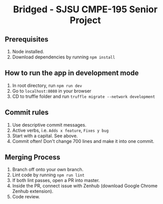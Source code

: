 <h1 align="center">Bridged - SJSU CMPE-195 Senior Project</h1>

## Prerequisites

1. Node installed.
2. Download dependencies by running `npm install`

## How to run the app in development mode

1. In root directory, run `npm run dev`
2. Go to `localhost:8080` in your browser
3. CD to truffle folder and run `truffle migrate --network development`

## Commit rules

1. Use descriptive commit messages.
2. Active verbs, i.e. `Adds x feature`, `Fixes y bug`
3. Start with a capital. See above.
4. Commit often! Don't change 700 lines and make it into one commit.

## Merging Process

1. Branch off onto your own branch.
2. Lint code by running `npm run lint`
3. If both lint passes, open a PR into master.
4. Inside the PR, connect issue with Zenhub (download Google Chrome Zenhub extension).
5. Code review.
